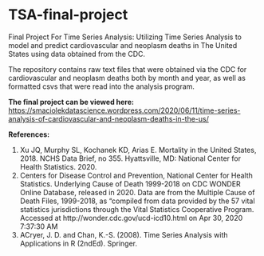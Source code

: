 # TSA-final-project
Final Project For Time Series Analysis: Utilizing Time Series Analysis to model and predict cardiovascular and neoplasm deaths in The United States using data obtained from the CDC.

The repository contains raw text files that were obtained via the CDC for cardiovascular and neoplasm deaths both by month and year, as well as formatted csvs that were read into the analysis program.

**The final project can be viewed here:** https://smaciolekdatascience.wordpress.com/2020/06/11/time-series-analysis-of-cardiovascular-and-neoplasm-deaths-in-the-us/ 

**References:**
<ol>
<li>Xu JQ, Murphy SL, Kochanek KD, Arias E. Mortality in the United States, 2018. NCHS Data Brief, no 355. Hyattsville, MD: National Center for Health Statistics. 2020.</li>
<li>Centers for Disease Control and Prevention, National Center for Health Statistics. Underlying Cause of Death 1999-2018 on CDC WONDER Online Database, released in 2020. Data are from the Multiple Cause of Death Files, 1999-2018, as “compiled from data provided by the 57 vital statistics jurisdictions through the Vital Statistics Cooperative Program. Accessed at http://wonder.cdc.gov/ucd-icd10.html on Apr 30, 2020 7:37:30 AM</li>
<li>ACryer, J. D. and Chan, K.-S. (2008). Time Series Analysis with Applications in R (2ndEd). Springer.</li>
</ol>
